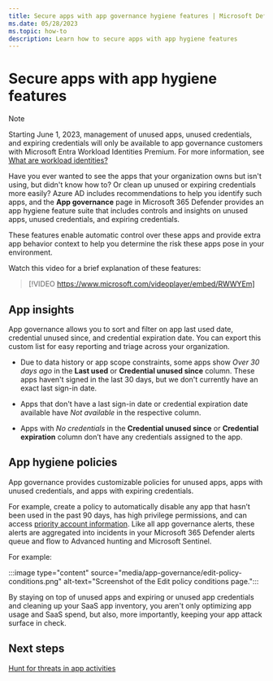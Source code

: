 ```yaml
---
title: Secure apps with app governance hygiene features | Microsoft Defender for Cloud Apps
ms.date: 05/28/2023
ms.topic: how-to
description: Learn how to secure apps with app hygiene features
---
```



# Secure apps with app hygiene features

> [!NOTE]
> Starting June 1, 2023, management of unused apps, unused credentials, and expiring credentials will only be available to app governance customers with Microsoft Entra Workload Identities Premium. For more information, see [What are workload identities?](/azure/active-directory/workload-identities/workload-identities-overview)

Have you ever wanted to see the apps that your organization owns but isn't using, but didn't know how to? Or clean up unused or expiring credentials more easily? Azure AD includes recommendations to help you identify such apps, and the **App governance** page in Microsoft 365 Defender provides an app hygiene feature suite that includes controls and insights on unused apps, unused credentials, and expiring credentials. 

These features enable automatic control over these apps and provide extra app behavior context to help you determine the risk these apps pose in your environment.

Watch this video for a brief explanation of these features:

> [!VIDEO https://www.microsoft.com/videoplayer/embed/RWWYEm]

## App insights

App governance allows you to sort and filter on app last used date, credential unused since, and credential expiration date. You can export this custom list for easy reporting and triage across your organization.

- Due to data history or app scope constraints, some apps show *Over 30 days ago* in the **Last used** or **Credential unused since** column. These apps haven't signed in the last 30 days, but we don't currently have an exact last sign-in date.

- Apps that don't have a last sign-in date or credential expiration date available have *Not available* in the respective column.

- Apps with *No credentials* in the **Credential unused since** or **Credential expiration** column don’t have any credentials assigned to the app.

## App hygiene policies

App governance provides customizable policies for unused apps, apps with unused credentials, and apps with expiring credentials. 

For example, create a policy to automatically disable any app that hasn’t been used in the past 90 days, has high privilege permissions, and can access [priority account information](/microsoft-365/admin/setup/priority-accounts). Like all app governance alerts, these alerts are aggregated into incidents in your Microsoft 365 Defender alerts queue and flow to Advanced hunting and Microsoft Sentinel.

For example:

:::image type="content" source="media/app-governance/edit-policy-conditions.png" alt-text="Screenshot of the Edit policy conditions page.":::

By staying on top of unused apps and expiring or unused app credentials and cleaning up your SaaS app inventory, you aren't only optimizing app usage and SaaS spend, but also, more importantly, keeping your app attack surface in check.


## Next steps

[Hunt for threats in app activities](app-activity-threat-hunting.md)
